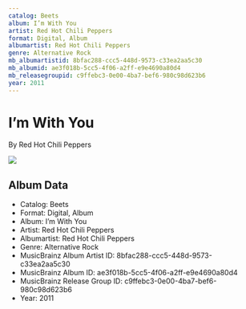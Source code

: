 ```yaml
---
catalog: Beets
album: I’m With You
artist: Red Hot Chili Peppers
format: Digital, Album
albumartist: Red Hot Chili Peppers
genre: Alternative Rock
mb_albumartistid: 8bfac288-ccc5-448d-9573-c33ea2aa5c30
mb_albumid: ae3f018b-5cc5-4f06-a2ff-e9e4690a80d4
mb_releasegroupid: c9ffebc3-0e00-4ba7-bef6-980c98d623b6
year: 2011
---
```


# I’m With You

By Red Hot Chili Peppers

![](../../assets/beetscovers/Red_Hot_Chili_Peppers-I’m_With_You.jpg)

## Album Data

- Catalog: Beets
- Format: Digital, Album
- Album: I’m With You
- Artist: Red Hot Chili Peppers
- Albumartist: Red Hot Chili Peppers
- Genre: Alternative Rock
- MusicBrainz Album Artist ID: 8bfac288-ccc5-448d-9573-c33ea2aa5c30
- MusicBrainz Album ID: ae3f018b-5cc5-4f06-a2ff-e9e4690a80d4
- MusicBrainz Release Group ID: c9ffebc3-0e00-4ba7-bef6-980c98d623b6
- Year: 2011


